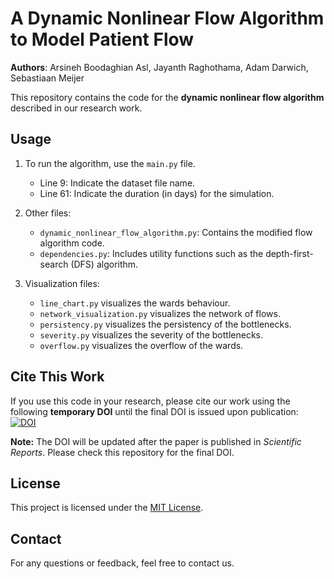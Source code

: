 # A Dynamic Nonlinear Flow Algorithm to Model Patient Flow

**Authors**: Arsineh Boodaghian Asl, Jayanth Raghothama, Adam Darwich, Sebastiaan Meijer  

This repository contains the code for the **dynamic nonlinear flow algorithm** described in our research work.

## Usage

1. To run the algorithm, use the `main.py` file.
   - Line 9: Indicate the dataset file name.
   - Line 61: Indicate the duration (in days) for the simulation.

2. Other files:
   - `dynamic_nonlinear_flow_algorithm.py`: Contains the modified flow algorithm code.
   - `dependencies.py`: Includes utility functions such as the depth-first-search (DFS) algorithm.
3. Visualization files:
   - `line_chart.py` visualizes the wards behaviour.
   - `network_visualization.py` visualizes the network of flows.
   - `persistency.py` visualizes the persistency of the bottlenecks.
   - `severity.py` visualizes the severity of the bottlenecks.
   - `overflow.py` visualizes the overflow of the wards.

## Cite This Work

If you use this code in your research, please cite our work using the following **temporary DOI** until the final DOI is issued upon publication:  
[![DOI](https://zenodo.org/badge/DOI/10.xxxx/temporary-doi.svg)](https://doi.org/10.xxxx/temporary-doi)

**Note:** The DOI will be updated after the paper is published in *Scientific Reports*. Please check this repository for the final DOI.

## License

This project is licensed under the [MIT License](LICENSE).

## Contact

For any questions or feedback, feel free to contact us.
